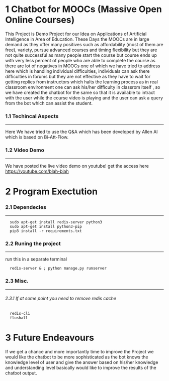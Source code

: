 # 1 Chatbot for MOOCs (Massive Open Online Courses)
This Project is Demo Project for our Idea on Applications of Artificial Intelligence in Area of Education. These Days the MOOCs are in large demand as they offer many positives such as affordability (most of them are free), variety, pursue advanced courses and timing flexibility but they are not quite successful as many people start the course but course ends up with very less percent of people who are able to complete the course as there are lot of negatives in MOOCs one of which we have tried to address here which is handling individual difficulties, individuals can ask there difficulties in forums but they are not effective as they have to wait for getting replies from instructors which halts the learning process as in real classroom environment one can ask his/her difficulty in classrom itself , so we have created the chatbot for the same so that it is available to intract with the user while the course video is playing and the user can ask a query from the bot which can assist the student.

### 1.1 Techincal Aspects
---
Here We have tried to use the Q&A which has been developed by Allen AI
which is based on Bi-Att-Flow.
### 1.2 Video Demo
---
We have posted the live video demo on youtube! get the access here
https://youtube.com/blah-blah

# 2 Program Exectution
### 2.1 Dependecies
---
```
  sudo apt-get install redis-server python3
  sudo apt-get install python3-pip
  pip3 install -r requirements.txt
```

### 2.2 Runing the project
---
run this in a separate terminal
```
  redis-server & ; python manage.py runserver
```

### 2.3 Misc.
---
###### 2.3.1 If at some point you need to remove redis cache
```
  redis-cli
  flushall
```

# 3 Future Endeavours
If we get a chance and more importantly time to improve the Project we would like the chatbot to be more sophisticated as the bot knows the knowledge level of user and give the answer based on his/her knowledge and understanding level basically would like to improve the results of the chatbot output.
